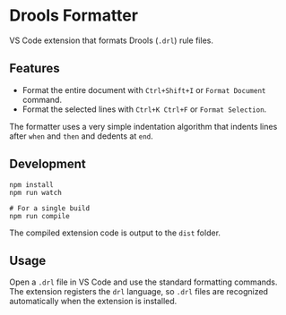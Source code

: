 # Drools Formatter

VS Code extension that formats Drools (`.drl`) rule files.

## Features

- Format the entire document with `Ctrl+Shift+I` or `Format Document` command.
- Format the selected lines with `Ctrl+K Ctrl+F` or `Format Selection`.

The formatter uses a very simple indentation algorithm that indents lines after `when` and `then` and dedents at `end`.

## Development

```
npm install
npm run watch

# For a single build
npm run compile
```

The compiled extension code is output to the `dist` folder.

## Usage

Open a `.drl` file in VS Code and use the standard formatting commands.
The extension registers the `drl` language, so `.drl` files are recognized automatically when the extension is installed.
